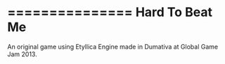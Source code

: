 ===============
Hard To Beat Me
===============

An original game using Etyllica Engine made in Dumativa at Global Game Jam 2013.
